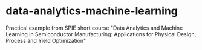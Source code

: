# data-analytics-machine-learning
Practical example from SPIE short course "Data Analytics and Machine Learning in Semiconductor Manufacturing: Applications for Physical Design, Process and Yield Optimization"
